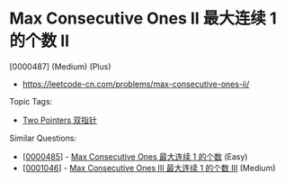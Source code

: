 # Max Consecutive Ones II 最大连续 1 的个数 II

[0000487] (Medium) (Plus)

- https://leetcode-cn.com/problems/max-consecutive-ones-ii/

Topic Tags:

- [Two Pointers 双指针](https://leetcode-cn.com/tag/two-pointers/)

Similar Questions:

- [[0000485](https://leetcode-cn.com/problems/max-consecutive-ones/)] - [Max Consecutive Ones 最大连续 1 的个数](./0000485.max-consecutive-ones.md) (Easy)
- [[0001046](https://leetcode-cn.com/problems/max-consecutive-ones-iii/)] - [Max Consecutive Ones III 最大连续 1 的个数 III](./0001046.max-consecutive-ones-iii.md) (Medium)
